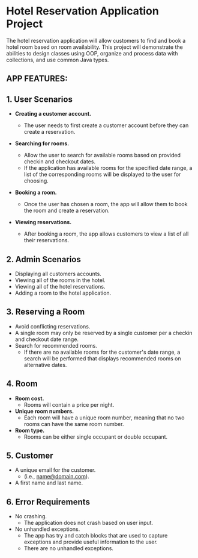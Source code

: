 # Hotel Reservation Application Project
The hotel reservation application will allow customers to find and book a hotel room based on room availability. This project will demonstrate the abilities to design classes using OOP, organize and process data with collections, and use common Java types.

## APP FEATURES:

## 1. User Scenarios
* **Creating a customer account.**
  * The user needs to first create a customer account before they can create a reservation.

* **Searching for rooms.** 
  * Allow the user to search for available rooms based on provided checkin and checkout dates. 
  * If the application has available rooms for the specified date range, a list of the corresponding rooms will be displayed to the user for choosing.

* **Booking a room.** 
  * Once the user has chosen a room, the app will allow them to book the room and create a reservation.

* **Viewing reservations.** 
  * After booking a room, the app allows customers to view a list of all their reservations.

## 2. Admin Scenarios

* Displaying all customers accounts.
* Viewing all of the rooms in the hotel.
* Viewing all of the hotel reservations.
* Adding a room to the hotel application.

## 3. Reserving a Room

* Avoid conflicting reservations. 
* A single room may only be reserved by a single customer per a checkin and checkout date range.
* Search for recommended rooms. 
  * If there are no available rooms for the customer's date range, a search will be performed that displays recommended rooms on alternative dates.


## 4. Room 
* **Room cost.** 
  * Rooms will contain a price per night. 
* **Unique room numbers.** 
  * Each room will have a unique room number, meaning that no two rooms can have the same room number.
* **Room type.** 
  * Rooms can be either single occupant or double occupant.

## 5. Customer

* A unique email for the customer. 
  * (i.e., name@domain.com).
* A first name and last name.


## 6. Error Requirements
* No crashing. 
  * The application does not crash based on user input.
* No unhandled exceptions. 
  * The app has try and catch blocks that are used to capture exceptions and provide useful information to the user. 
  * There are no unhandled exceptions.

